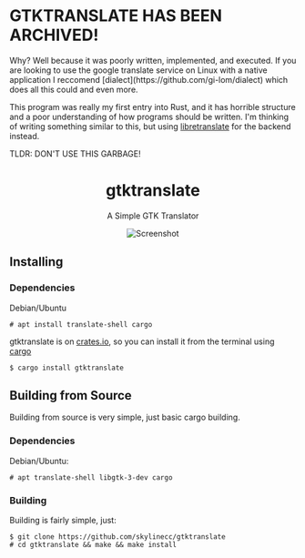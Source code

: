 <h1><b>GTKTRANSLATE HAS BEEN ARCHIVED!</b></h1>
Why? Well because it was poorly written, implemented, and executed. If you are looking to use the google translate service on Linux with a native application I reccomend [dialect](https://github.com/gi-lom/dialect) which does all this could and even more.

This program was really my first entry into Rust, and it has horrible structure and a poor understanding of how programs should be written. I'm thinking of writing something similar to this, but using [libretranslate](https://libretranslate.com/) for the backend instead.

TLDR: DON'T USE THIS GARBAGE!

<h1 align="center">gtktranslate</h1>
<p align="center">A Simple GTK Translator</p>
<p align="center"><img src="https://raw.githubusercontent.com/skylinecc/gtktranslate/master/docs/screenshot.png" alt="Screenshot"></p>

## Installing

### Dependencies
Debian/Ubuntu

```
# apt install translate-shell cargo
```

gtktranslate is on [crates.io](https://crates.io), so you can install it from the terminal using [cargo](https://github.com/rust-lang/cargo/)

```
$ cargo install gtktranslate
```

## Building from Source
Building from source is very simple, just basic cargo building.

### Dependencies
Debian/Ubuntu:

```
# apt translate-shell libgtk-3-dev cargo
```

### Building
Building is fairly simple, just:

```
$ git clone https://github.com/skylinecc/gtktranslate
# cd gtktranslate && make && make install
```
